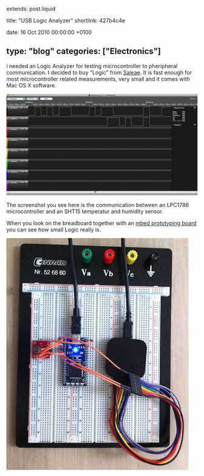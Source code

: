 extends: post.liquid

title: "USB Logic Analyzer"
shortlink: 427b4c4e

date: 16 Oct 2010 00:00:00 +0100

type: "blog"
categories: ["Electronics"]
---

i needed an Logic Analyzer for testing microcontroller to pheripheral communication. I decided to buy "Logic" from [Saleae](http://www.saleae.com).
It is fast enough for most microcontroller related measurements, very small and it comes with Mac OS X software.

<!-- more -->

![Saleae Logic Analyzer](logicanalyzer2.png)

The screenshot you see here is the communication between an LPC1786 microcontroller and an SHT15 temperatur and humidity sensor.

When you look on the breadboard together with an [mbed prototyping board](http://mbed.org) you can see how small Logic really is.

![Saleae Logic Analyzer](logicanalyzer1.jpg)


